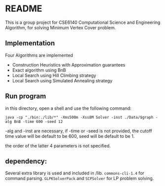 # README
This is a group project for CSE6140 Computational Science and Engineering Algorithm, for solving Minimum Vertex Cover problem.
## Implementation
Four Algorithms are implemented

  * Construction Heuristics with Approximation guarantees
  * Exact algorithm using BnB
  * Local Search using Hill Climbing strategy
  * Local Search using Simulated Annealing strategy

## Run program
in this directory, open a shell and use the following command:

``
java -cp "./bin:./lib/*" -Xms500m -Xss8M Solver -inst ./Data/$graph -alg BnB -time 600 -seed 12
``

-alg and -inst are necessary, if -time or -seed is not provided, the cutoff time value will be default to be 600, seed will be default to be 1.

the order of the latter 4 parameters is not specified.

## dependency:
Several extra library is used and included in /lib.  ``commons-cli-1.4`` for command parsing.
``GLPKSolverPack`` and ``SCPSolver`` for LP problem solving.
